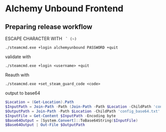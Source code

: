 # Alchemy Unbound Frontend


## Preparing release workflow

ESCAPE CHARACTER WITH `` ` (~)``

`./steamcmd.exe +login alchemyunbound PASSWORD +quit`

validate with

`./steamcmd.exe +login <username> +quit`

Reauth with

`./steamcmd.exe +set_steam_guard_code <code>`

output to base64

``` powershell
$Location = (Get-Location).Path
$InputPath = Join-Path -Path (Join-Path -Path $Location -ChildPath 'config') -ChildPath 'config.vdf'
$OutputPath = Join-Path -Path $Location -ChildPath 'config_base64.txt'
$InputFile = Get-Content $InputPath -Encoding byte
$Base64Output = [System.Convert]::ToBase64String($InputFile)
$Base64Output | Out-File $OutputPath
```
